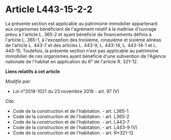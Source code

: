 # Article L443-15-2-2

La présente section est applicable au patrimoine immobilier appartenant aux organismes bénéficiant de l'agrément relatif à la
maîtrise d'ouvrage prévu à l'article L. 365-2 et ayant bénéficié de financements définis à l'article L. 365-1, à l'exception
des troisième, cinquième et sixième alinéas de l'article L. 443-7 et des articles L. 443-9, L. 443-14, L. 443-14-1 et L.
443-15. Toutefois, la présente section n'est pas applicable au patrimoine immobilier de ces organismes ayant bénéficié d'une
subvention de l'Agence nationale de l'habitat en application du 6° de l'article R. 321-12.

**Liens relatifs à cet article**

_Modifié par_:

  - Loi n°2018-1021 du 23 novembre 2018 - art. 97 (V)

_Cite_:

  - Code de la construction et de l'habitation. - art. L365-1
  - Code de la construction et de l'habitation. - art. L365-2
  - Code de la construction et de l'habitation. - art. L443-7
  - Code de la construction et de l'habitation. - art. L443-9 (V)
  - Code de la construction et de l'habitation. - art. R*321-12
